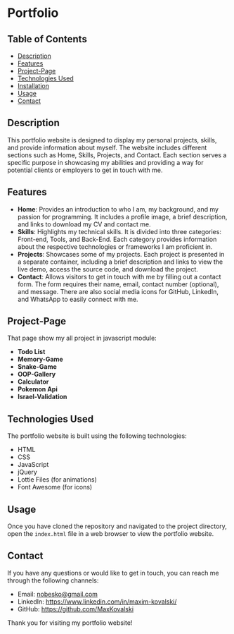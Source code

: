 # Portfolio

## Table of Contents

- [Description](#description)
- [Features](#features)
- [Project-Page](#project-page)
- [Technologies Used](#technologies-used)
- [Installation](#installation)
- [Usage](#usage)
- [Contact](#contact)

## Description

This portfolio website is designed to display my personal projects, skills, and provide information about myself. The website includes different sections such as Home, Skills, Projects, and Contact. Each section serves a specific purpose in showcasing my abilities and providing a way for potential clients or employers to get in touch with me.

## Features

- **Home**: Provides an introduction to who I am, my background, and my passion for programming. It includes a profile image, a brief description, and links to download my CV and contact me.
- **Skills**: Highlights my technical skills. It is divided into three categories: Front-end, Tools, and Back-End. Each category provides information about the respective technologies or frameworks I am proficient in.
- **Projects**: Showcases some of my projects. Each project is presented in a separate container, including a brief description and links to view the live demo, access the source code, and download the project.
- **Contact**: Allows visitors to get in touch with me by filling out a contact form. The form requires their name, email, contact number (optional), and message. There are also social media icons for GitHub, LinkedIn, and WhatsApp to easily connect with me.

## Project-Page

That page show my all project in javascript module:

- **Todo List**
- **Memory-Game**
- **Snake-Game**
- **OOP-Gallery**
- **Calculator**
- **Pokemon Api**
- **Israel-Validation**

## Technologies Used

The portfolio website is built using the following technologies:

- HTML
- CSS
- JavaScript
- jQuery
- Lottie Files (for animations)
- Font Awesome (for icons)

## Usage

Once you have cloned the repository and navigated to the project directory, open the `index.html` file in a web browser to view the portfolio website.

## Contact

If you have any questions or would like to get in touch, you can reach me through the following channels:

- Email: nobesko@gmail.com
- LinkedIn: https://www.linkedin.com/in/maxim-kovalski/
- GitHub: https://github.com/MaxKovalski

Thank you for visiting my portfolio website!
